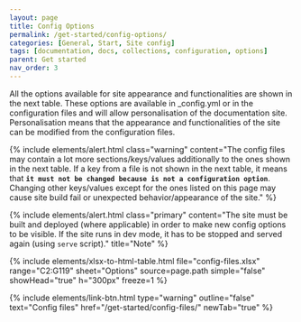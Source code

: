 ```yaml
---
layout: page
title: Config Options
permalink: /get-started/config-options/
categories: [General, Start, Site config]
tags: [documentation, docs, collections, configuration, options]
parent: Get started
nav_order: 3
---
```


All the options available for site appearance and functionalities are shown in the next table. These options are available in _config.yml or in the configuration files and will allow personalisation of the documentation site. Personalisation means that the appearance and functionalities of the site can be modified from the configuration files.

{% include elements/alert.html class="warning" 
    content="The config files may contain a lot more sections/keys/values additionally to the ones shown in the next table. If a key from a file is not shown in the next table, it means that **`it must not be changed because is not a configuration option`**. Changing other keys/values except for the ones listed on this page may cause site build fail or unexpected behavior/appearance of the site." 
%}

{% include elements/alert.html class="primary" 
    content="The site must be built and deployed (where applicable) in order to make new config options to be visible. If the site runs in dev mode, it has to be stopped and served again (using `serve` script)." title="Note" 
%}

{% include elements/xlsx-to-html-table.html 
    file="config-files.xlsx" 
    range="C2:G119" 
    sheet="Options"
    source=page.path
    simple="false"
    showHead="true"
    h="300px"
    freeze=1
%}

{% include elements/link-btn.html type="warning" outline="false" text="Config files" href="/get-started/config-files/" newTab="true" %}